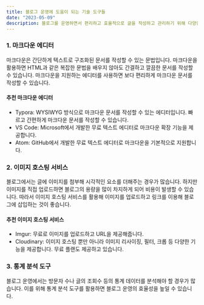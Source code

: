 ```yaml
---
title: 블로그 운영에 도움이 되는 기술 도구들
date: "2023-05-09"
description: 블로그를 운영하면서 편리하고 효율적으로 글을 작성하고 관리하기 위해 다양한 기술 도구들을 활용할 수 있습니다. 이번 글에서는 블로그 운영에 도움이 되는 기술 도구들 중 몇 가지를 소개하고, 어떻게 활용할 수 있는지 알아보겠습니다.
---
```


### 1. 마크다운 에디터
마크다운은 간단하게 텍스트로 구조화된 문서를 작성할 수 있는 문법입니다. 마크다운을 활용하면 HTML과 같은 복잡한 문법을 배우지 않아도 간결하고 깔끔한 문서를 작성할 수 있습니다. 마크다운을 지원하는 에디터를 사용하면 보다 편리하게 마크다운 문서를 작성할 수 있습니다.

#### 추천 마크다운 에디터
- Typora: WYSIWYG 방식으로 마크다운 문서를 작성할 수 있는 에디터입니다. 빠르고 간편하게 마크다운 문서를 작성할 수 있습니다.
- VS Code: Microsoft에서 개발한 무료 텍스트 에디터로 마크다운 확장 기능을 제공합니다.
- Atom: GitHub에서 개발한 무료 텍스트 에디터로 마크다운을 기본적으로 지원합니다.

### 2. 이미지 호스팅 서비스
블로그에서는 글에 이미지를 첨부해 시각적인 요소를 더해주는 경우가 많습니다. 하지만 이미지를 직접 업로드하면 블로그의 용량을 많이 차지하게 되어 비용이 발생할 수 있습니다. 따라서 이미지 호스팅 서비스를 활용해 이미지를 업로드하고 링크를 이용해 블로그에 삽입하는 것이 좋습니다.

#### 추천 이미지 호스팅 서비스
- Imgur: 무료로 이미지를 업로드하고 URL을 제공해줍니다.
- Cloudinary: 이미지 호스팅 뿐만 아니라 이미지 리사이징, 필터, 크롭 등 다양한 기능을 제공합니다. 무료 플랜도 제공하고 있습니다.

### 3. 통계 분석 도구
블로그 운영에서는 방문자 수나 글의 조회수 등의 통계 데이터를 분석해야 할 경우가 많습니다. 이를 위해 통계 분석 도구를 활용하면 블로그 운영의 효율성을 높일 수 있습니다.